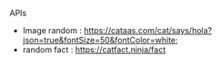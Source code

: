 APIs

- Image random : https://cataas.com/cat/says/hola?json=true&fontSize=50&fontColor=white;
- random fact : https://catfact.ninja/fact